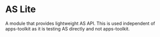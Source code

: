 # AS Lite

A module that provides lightweight AS API. This is used independent of apps-toolkit as
it is testing AS directly and not apps-toolkit.